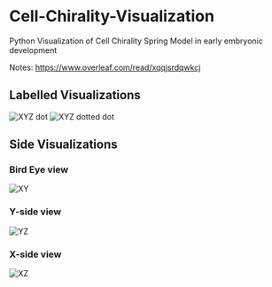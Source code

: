 # Cell-Chirality-Visualization
Python Visualization of Cell Chirality Spring Model in early embryonic development

Notes: https://www.overleaf.com/read/xqqjsrdqwkcj 

## Labelled Visualizations

![XYZ dot](https://github.com/YouTelllMe/Cell-Chirality-Visualization/assets/80024712/c04e09c8-4c7a-4fc0-aea3-db9a91236e96)
![XYZ dotted dot](https://github.com/YouTelllMe/Cell-Chirality-Visualization/assets/80024712/b48528ae-a8fc-4ed8-ba21-b55ff90956fa)

## Side Visualizations

### Bird Eye view
![XY](https://github.com/YouTelllMe/Cell-Chirality-Visualization/assets/80024712/e1533dec-c6f1-4bd6-9fc6-19cc348f04a1)

### Y-side view
![YZ](https://github.com/YouTelllMe/Cell-Chirality-Visualization/assets/80024712/da8e7076-008c-4efd-973e-b787f615fc21)

### X-side view
![XZ](https://github.com/YouTelllMe/Cell-Chirality-Visualization/assets/80024712/a0253db6-d769-45df-a760-1fa1282148ef)
